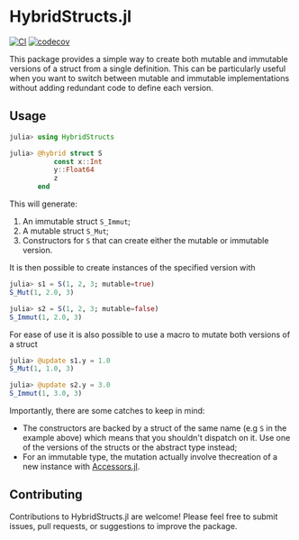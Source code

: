# HybridStructs.jl

[![CI](https://github.com/Tortar/HybridStructs.jl/workflows/CI/badge.svg)](https://github.com/Tortar/HybridStructs.jl/actions?query=workflow%3ACI)
[![codecov](https://codecov.io/gh/Tortar/HybridStructs.jl/graph/badge.svg?token=F8W0MC53Z0)](https://codecov.io/gh/Tortar/HybridStructs.jl)

This package provides a simple way to create both mutable and immutable versions 
of a struct from a single definition. This can be particularly useful when you want to switch between
mutable and immutable implementations without adding redundant code to define each version.

## Usage

```julia
julia> using HybridStructs

julia> @hybrid struct S
           const x::Int
           y::Float64
           z
       end
```

This will generate:

1. An immutable struct `S_Immut`;
2. A mutable struct `S_Mut`;
3. Constructors for `S` that can create either the mutable or immutable version.

It is then possible to create instances of the specified version with

```julia
julia> s1 = S(1, 2, 3; mutable=true)
S_Mut(1, 2.0, 3)

julia> s2 = S(1, 2, 3; mutable=false)
S_Immut(1, 2.0, 3)
```

For ease of use it is also possible to use a macro to mutate both versions
of a struct

```julia
julia> @update s1.y = 1.0
S_Mut(1, 1.0, 3)

julia> @update s2.y = 3.0
S_Immut(1, 3.0, 3)
```

Importantly, there are some catches to keep in mind:

- The constructors are backed by a struct of the same name (e.g `S` in the example above) which means
  that you shouldn't dispatch on it. Use one of the versions of the structs or the abstract type instead;
- For an immutable type, the mutation actually involve thecreation of a new instance with
  [Accessors.jl](https://github.com/JuliaObjects/Accessors.jl).


## Contributing

Contributions to HybridStructs.jl are welcome! Please feel free to submit issues, pull requests, or suggestions to improve the package.
